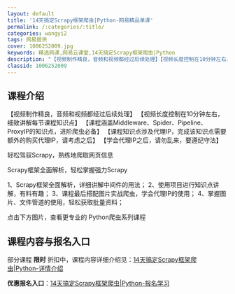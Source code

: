 ```yaml
---
layout: default
title: '14天搞定Scrapy框架爬虫|Python-网易精品单课'
permalink: /:categories/:title/
categories: wangyi2
tags: 网易提供
cover: 1006252009.jpg
keywords: 精选网课,网易云课堂,14天搞定Scrapy框架爬虫|Python
description: "【视频制作精良，音频和视频都经过后续处理】【视频长度控制在10分钟左右，细致讲解每节课程知识点】【课程涵盖Middleware、Spider、Pipeline、ProxyIP的知识点，进阶爬"
classid: 1006252009
---
```


## 课程介绍

【视频制作精良，音频和视频都经过后续处理】
【视频长度控制在10分钟左右，细致讲解每节课程知识点】
【课程涵盖Middleware、Spider、Pipeline、ProxyIP的知识点，进阶爬虫必备】
【课程知识点涉及代理IP，完成该知识点需要额外的购买代理IP，请考虑之后】
【学会代理IP之后，请勿乱来，要遵纪守法】

轻松驾驭Scrapy，熟练地爬取网页信息

Scrapy框架全面解析，轻松掌握强力Scrapy

1、Scrapy框架全面解析，详细讲解中间件的用法；
2、使用项目进行知识点讲解，有料有趣；
3、课程最后搭配图片实战爬虫，学会代理IP的使用；
4、掌握图片、文件管道的使用，轻松获取批量资料；

点击下方图片，查看更专业的 Python爬虫系列课程

## 课程内容与报名入口

部分课程 **限时** 折扣中，课程内容详细介绍见：[14天搞定Scrapy框架爬虫|Python-详情介绍](https://study.163.com/course/introduction/1006252009.htm?share=1&shareId=1025206652&utm_campaign=share&utm_medium=iphoneShare&utm_source=&utm_u=1025206652)

**优惠报名入口**：[14天搞定Scrapy框架爬虫|Python-报名学习](https://study.163.com/course/introduction/1006252009.htm?share=1&shareId=1025206652&utm_campaign=share&utm_medium=iphoneShare&utm_source=&utm_u=1025206652)

